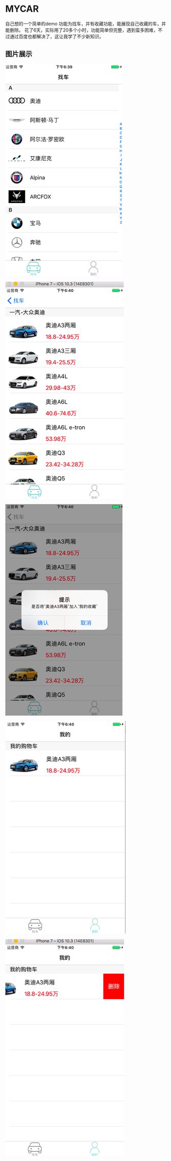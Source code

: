 # MYCAR
自己想的一个简单的demo
功能为找车，并有收藏功能，能展现自己收藏的车，并能删除。
花了6天，实际用了20多个小时，功能简单但完整，遇到蛮多困难，不过通过百度也都解决了，这让我学了不少新知识。
## 图片展示
![image](https://github.com/shenyjsoso/MYCAR/blob/master/images/MYCAR_1.png)


![image](https://github.com/shenyjsoso/MYCAR/blob/master/images/MYCAR_2.png)


![image](https://github.com/shenyjsoso/MYCAR/blob/master/images/MYCAR_3.png)


![image](https://github.com/shenyjsoso/MYCAR/blob/master/images/MYCAR_4.png)


![image](https://github.com/shenyjsoso/MYCAR/blob/master/images/MYCAR_5.png)
